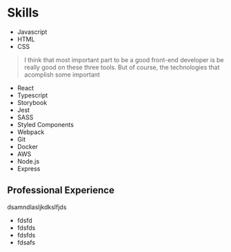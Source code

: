 # Skills

- Javascript
- HTML
- CSS

> I think that most important part to be a good front-end developer is be really good on these three tools. But of course, the technologies that acomplish some important 

- React
- Typescript
- Storybook
- Jest
- SASS
- Styled Components
- Webpack
- Git
- Docker
- AWS
- Node.js
- Express

## Professional Experience

dsamndlasljkdkslfjds

- fdsfd
- fdsfds
- fdsfds
- fdsafs

